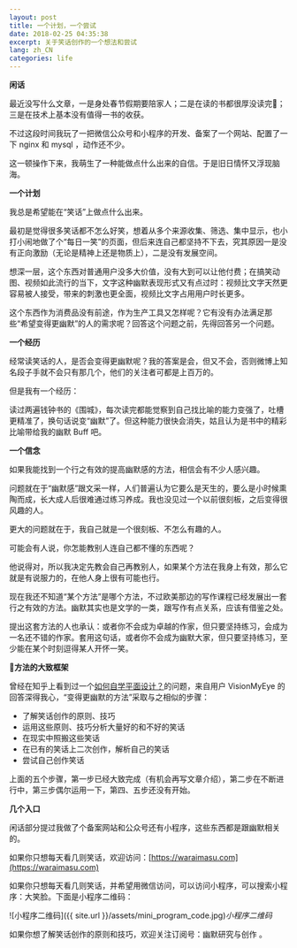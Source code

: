 ```yaml
---
layout: post
title: 一个计划，一个尝试
date: 2018-02-25 04:35:38
excerpt: 关于笑话创作的一个想法和尝试
lang: zh_CN
categories: life
---
```


**闲话**

最近没写什么文章，一是身处春节假期要陪家人；二是在读的书都很厚没读完；三是在技术上基本没有值得一书的收获。

不过这段时间我玩了一把微信公众号和小程序的开发、备案了一个网站、配置了一下 nginx 和 mysql ，动作还不少。

这一顿操作下来，我萌生了一种能做点什么出来的自信。于是旧日情怀又浮现脑海。


**一个计划**

我总是希望能在“笑话”上做点什么出来。

最初是觉得很多笑话都不怎么好笑，想着从多个来源收集、筛选、集中显示，也小打小闹地做了个“每日一笑”的页面，但后来连自己都坚持不下去，究其原因一是没有正向激励（无论是精神上还是物质上），二是没有发展空间。

想深一层，这个东西对普通用户没多大价值，没有大到可以让他付费；在搞笑动图、视频如此流行的当下，文字这种幽默表现形式又有点过时：视频比文字天然更容易被人接受，带来的刺激也更全面，视频比文字占用用户时长更多。

这个东西作为消费品没有前途，作为生产工具又怎样呢？它有没有办法满足那些“希望变得更幽默”的人的需求呢？回答这个问题之前，先得回答另一个问题。

**一个经历**

经常读笑话的人，是否会变得更幽默呢？我的答案是会，但又不会，否则微博上知名段子手就不会只有那几个，他们的关注者可都是上百万的。

但是我有一个经历：

读过两遍钱钟书的《围城》，每次读完都能觉察到自己找比喻的能力变强了，吐槽更精准了，换句话说变“幽默”了。但这种能力很快会消失，姑且认为是书中的精彩比喻带给我的幽默 Buff 吧。

**一个信念**

如果我能找到一个行之有效的提高幽默感的方法，相信会有不少人感兴趣。

问题就在于“幽默感”跟文采一样，人们普遍认为它要么是天生的，要么是小时候熏陶而成，长大成人后很难通过练习养成。我也没见过一个以前很刻板，之后变得很风趣的人。

更大的问题就在于，我自己就是一个很刻板、不怎么有趣的人。

可能会有人说，你怎能教别人连自己都不懂的东西呢？

他说得对，所以我决定先教会自己再教别人，如果某个方法在我身上有效，那么它就是有说服力的，在他人身上很有可能也行。

现在我还不知道“某个方法”是哪个方法，不过欧美那边的写作课程已经发展出一套行之有效的方法。幽默其实也是文学的一类，跟写作有点关系，应该有借鉴之处。

提出这套方法的人也承认：或者你不会成为卓越的作家，但只要坚持练习，会成为一名还不错的作家。套用这句话，或者你不会成为幽默大家，但只要坚持练习，至少能在某个时刻逗得某人开怀一笑。

**方法的大致框架**

曾经在知乎上看到过一个[如何自学平面设计？](https://www.zhihu.com/question/20712253)的问题，来自用户 VisionMyEye 的回答深得我心，“变得更幽默的方法”采取与之相似的步骤：

- 了解笑话创作的原则、技巧
- 运用这些原则、技巧分析大量好的和不好的笑话
- 在现实中照搬这些笑话
- 在已有的笑话上二次创作，解析自己的笑话
- 尝试自己创作笑话

上面的五个步骤，第一步已经大致完成（有机会再写文章介绍），第二步在不断进行中，第三步偶尔运用一下，第四、五步还没有开始。

**几个入口**

闲话部分提过我做了个备案网站和公众号还有小程序，这些东西都是跟幽默相关的。

如果你只想每天看几则笑话，欢迎访问：[https://waraimasu.com](https://waraimasu.com)

如果你只想每天看几则笑话，并希望用微信访问，可以访问小程序，可以搜索小程序：大笑脸。下面是小程序二维码：

![小程序二维码]({{ site.url }}/assets/mini_program_code.jpg)*小程序二维码*

如果你想了解笑话创作的原则和技巧，欢迎关注订阅号：幽默研究与创作 。
